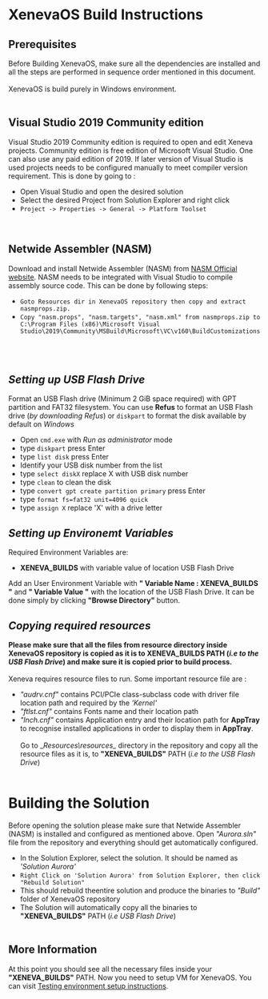 # XenevaOS Build Instructions

## Prerequisites

Before Building XenevaOS, make sure all the dependencies are installed and all the steps are performed in sequence order mentioned in this document.<br>  
XenevaOS is build purely in Windows environment.
<br>
<br>

## Visual Studio 2019 Community edition

Visual Studio 2019 Community edition is required to open and edit Xeneva projects. Community edition is free edition of Microsoft Visual Studio. One can also use any paid edition of 2019. If later version of Visual Studio is used projects needs to be configured manually to meet compiler version requirement. This is done by going to : <br>
- Open Visual Studio and open the desired solution <br>
- Select the desired Project from Solution Explorer and right click <br> 
- ```Project -> Properties -> General -> Platform Toolset```<br>
<br>

## Netwide Assembler (NASM) 

Download and install Netwide Assembler (NASM) from [NASM Official website](https://www.nasm.us/). NASM needs to be integrated with Visual Studio to compile assembly source code. This can be done by following steps: <br>
- ```Goto Resources dir in XenevaOS repository then copy and extract nasmprops.zip.```<br>
- ```Copy "nasm.props", "nasm.targets", "nasm.xml" from nasmprops.zip to C:\Program Files (x86)\Microsoft Visual Studio\2019\Community\MSBuild\Microsoft\VC\v160\BuildCustomizations```
<br>
<br>

## _Setting up USB Flash Drive_ 
Format an USB Flash drive (Minimum 2 GiB space required) with GPT partition and FAT32 filesystem.
You can use __Refus__ to format an USB Flash drive (_by downloading Refus_) or ```diskpart``` to format the disk available by default on _Windows_
- Open ```cmd.exe``` with _Run as administrator_ mode
- type ```diskpart``` press Enter
- type ```list disk``` press Enter
- Identify your USB disk number from the list 
- type ```select diskX``` replace X with USB disk number
- type ```clean``` to clean the disk
- type ```convert gpt create partition primary``` press Enter
- type ```format fs=fat32 unit=4096 quick```
- type ```assign X``` replace 'X' with a drive letter

## _Setting up Environemt Variables_
Required Environment Variables are: <br>
- __XENEVA_BUILDS__ with variable value of location USB Flash Drive <br>

Add an User Environment Variable with __" Variable Name : XENEVA_BUILDS "__ and __" Variable Value "__ with the location of the USB Flash Drive. It can be done simply by clicking __"Browse Directory"__ button. 
<br>

## _Copying required resources_ 
__Please make sure that all the files from resource directory inside XenevaOS repository is copied as it is to __XENEVA_BUILDS__ PATH (_i.e to the USB Flash Drive_) and make sure it is copied prior to build process.__ <br><br>
Xeneva requires resource files to run. Some important resource file are : <br>
- _"audrv.cnf"_ contains PCI/PCIe class-subclass code with driver file location path and required by the _'Kernel'_<br>
- _"ftlst.cnf"_ contains Fonts name and their location path<br>
- _"lnch.cnf"_ contains Application entry and their location path for __AppTray__ to recognise installed applications in order to display them in __AppTray__.<br><br>
Go to __Resources\resources\__ directory in the repository and copy all the resource files as it is, to __"XENEVA_BUILDS"__ PATH (_i.e to the USB Flash Drive_)<br><br>

# Building the Solution

Before opening the solution please make sure that Netwide Assembler (NASM) is installed and configured as mentioned above. Open _"Aurora.sln"_ file from the repository and everything should get automatically configured. 
- In the Solution Explorer, select the solution. It should be named as _'Solution Aurora'_ 
- ```Right Click on 'Solution Aurora' from Solution Explorer, then click "Rebuild Solution" ```<br>
- This should rebuild theentire solution and produce the binaries to _"Build"_ folder of XenevaOS repository<br>
- The Solution will automatically copy all the binaries to __"XENEVA_BUILDS"__ PATH (_i.e USB Flash Drive_) <br><br>

## More Information

At this point you should see all the necessary files inside your __"XENEVA_BUILDS"__ PATH. Now you need to setup VM for XenevaOS. You can visit [Testing environment setup instructions](VMSetup.md).





